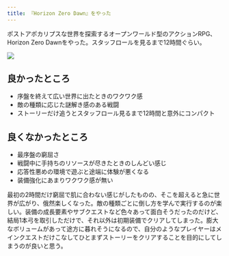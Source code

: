 ```yaml
---
title: 『Horizon Zero Dawn』をやった
---
```

ポストアポカリプスな世界を探索するオープンワールド型のアクションRPG、Horizon Zero Dawnをやった。スタッフロールを見るまで12時間ぐらい。

![](https://lh3.googleusercontent.com/docs/ADP-6oHfYI8zJ_kRMwN_LtvYCPLr2_hQQwa8ZWPwyo_BujcDWmBfFq4XW8pNuiS4FZ9bh7ZChVCsdYFnnJVlxNPYnoCCJKNNPlh-LJMfrhzENhSyb_DGSLSSzPjZikbk1R6MGcKS81UhM8lnttig5L8tBrMzKmC5pxfnR6iVEQWh2zAhcvinIe7Nsk0TVb4hsDwFblJuOwMUOJumZ79d1khLDl-oNXN23k8PDV0D3iE3LWGJv10h0Mc3awBRQ4z9z8F_GgWmBGT9ohXRF9lJFPOS9_hwJ9AlqR1AS7YiwgCFyj5R80AWIFjfaLjaD6nN2IAQLTrCBVHeYKcmjHvByCqVSdRrzYkNfE6A8-RAcISo71w5Bwbrx5fH4Ek_enTrTpAep2PT5Eyd5BE36W1cF3BkCr1d9QTwZhfNhYeB68Lij2UILvhdmC75DMMbnlE2obsD6BSmY9CgAOSpe8KmESUpj6lgwzwILzM-lNMZNs3hszOs53VNcl4gELAJoU5rbmI2BMBewHXHrKqK_SwSW-x__bGCvm0kHBXirP7iU5axO3YyxHJO0F3vXikX9QjdqwlJAK41Rz8UtnB-EWarURkW6rZPmckUyaVRT-HDrAe1Wn0iBF3bxO7wVjX3mLyr9iuR2gFDWez9GfUxyLo_nP_uTLrr2xwwEdLcrPSGOLA7mhNWJ-tgrbaeeax-1cvDyHLlfRNbCjlv6tMP-wtGMPs0sBczUIQv2uaHLFPCyX3uG8K9z29enyEFg7X3L6OdyiylduCYuOkkU_OIeju5wZf63qu8PHTaMBCajE-j1qURznT3aJnZ8cmfUGf2kbrqh4w-5Zrin2cgxis_XseMlCBRSNs0R80xPput0UO4EmdMFGla2N2vFD1f_nfnDhlu70DocZWTe0aFnIC_oTzSBu9Plo-kkYlMFjahvnXGOe5IaYNRDbXY2JX2yc_RMHGH48qpThtuiLbkjfLcRJ5uyK98zFDiahup1hpgfEO0XACshd-96yLkT3Khn0hraYTDx611WKl-Vp4KOmhUTBuFCUuZ-CX75WdabF1APAUxrNsPuI6pmE7WQporKjIg0gZm-ANP8BCT42bAhFGQwWo8pstGz3VKn_dQTSTyokDvUuvplXsaX5xglcaGEL7XLWVd-xRll2-XV-kisqqGxcFcRIp7UZ69_pb3T1SxclXrNJJx1cYpOSjSVE6W5fN88py22laqFAbXckIQviAuGnjEiSpaweI4ewsvpFhCLTRcj1ELZLcybyIByA)

良かったところ
-------

*   序盤を終えて広い世界に出たときのワクワク感
*   敵の種類に応じた謎解き感のある戦闘
*   ストーリーだけ追うとスタッフロール見るまで12時間と意外にコンパクト

良くなかったところ
---------

*   最序盤の窮屈さ
*   戦闘中に手持ちのリソースが尽きたときのしんどい感じ
*   応答性悪めの環境で遊ぶと途端に体験が悪くなる
*   装備強化にあまりワクワク感が無い

最初の2時間だけ窮屈で肌に合わない感じがしたものの、そこを超えると急に世界が広がり、俄然楽しくなった。敵の種類ごとに倒し方を学んで実行するのが楽しい。装備の成長要素やサブクエストなど色々あって面白そうだったのだけど、結局1本弓を取引しただけで、それ以外は初期装備でクリアしてしまった。膨大なボリュームがあって途方に暮れそうになるので、自分のようなプレイヤーはメインクエストだけこなしてひとまずストーリーをクリアすることを目的にしてしまうのが良いと思う。

